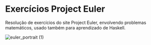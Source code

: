 # Exercícios Project Euler
Resolução de exercícios do site Project Euler, envolvendo problemas matemáticos, usado também para aprendizado de Haskell.    
  
![euler_portrait (1)](https://user-images.githubusercontent.com/130702330/232871505-e2e76fe7-d6bb-459d-bf46-2915fbe5b259.jpg)
